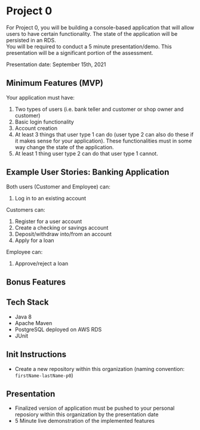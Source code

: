 # Project 0
For Project 0, you will be building a console-based application that will allow users to have certain functionality. The state of the application will be persisted in an RDS.  
You will be required to conduct a 5 minute presentation/demo. This presentation will be a significant portion of the assessment.  

Presentation date: September 15th, 2021

## Minimum Features (MVP)
Your application must have: 
1. Two types of users (i.e. bank teller and customer or shop owner and customer)
2. Basic login functionality
3. Account creation
4. At least 3 things that user type 1 can do (user type 2 can also do these if it makes sense for your application). These functionalities must in some way change the state of the application. 
5. At least 1 thing user type 2 can do that user type 1 cannot. 

## Example User Stories: Banking Application 
Both users (Customer and Employee) can:  
 1. Log in to an existing account

Customers can:
 1. Register for a user account
 2. Create a checking or savings account
 3. Deposit/withdraw into/from an account
 4. Apply for a loan

Employee can:
1. Approve/reject a loan

## Bonus Features

## Tech Stack
- Java 8
- Apache Maven
- PostgreSQL deployed on AWS RDS
- JUnit


## Init Instructions
- Create a new repository within this organization (naming convention: `firstName-lastName-p0`)

## Presentation
- Finalized version of application must be pushed to your personal reposiory within this organization by the presentation date
- 5 Minute live demonstration of the implemented features

